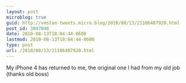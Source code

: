 ```yaml
---
layout: post
microblog: true
guid: http://vmstan-tweets.micro.blog/2010/08/13/21106487920.html
post_id: 3047048
date: 2010-08-13T18:04:44-0600
lastmod: 2010-08-13T18:04:44-0600
type: post
url: /2010/08/13/21106487920.html
---
```

My iPhone 4 has returned to me, the original one I had from my old job (thanks old boss)
